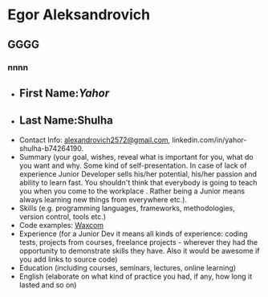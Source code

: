 # Egor Aleksandrovich # 
## GGGG
### nnnn
* ## First Name:*Yahor*
* ## Last Name:**Shulha**
* Contact Info: alexandrovich2572@gmail.com, linkedin.com/in/yahor-shulha-b74264190.
* Summary (your goal, wishes, reveal what is important for you, what do you want and why.
Some kind of self-presentation. In case of lack of experience  Junior Developer sells his/her potential, his/her passion and ability to learn fast. You shouldn't think that everybody is going to teach you when you come to the workplace . Rather being a Junior means always
learning new things from everywhere etc.).
* Skills (e.g. programming languages, frameworks, methodologies, version control, tools etc.)
* Code examples:  [Waxcom](https://egor-alexandrovich.github.io/ "Необязательная подсказка")
* Experience (for a Junior Dev it means all kinds of experience: coding tests, projects from courses,
freelance projects - wherever they had the opportunity to demonstrate skills they have.
Also it would be awesome if you add links to source code)
* Education (including courses, seminars, lectures, online learning)
* English (elaborate on what kind of practice you had, if any, how long it lasted and so on)
